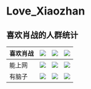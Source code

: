 # Love_Xiaozhan

## <font face = "思源宋体">喜欢肖战的人群统计</font>

| 喜欢肖战 | ![](https://upload.wikimedia.org/wikipedia/commons/thumb/f/fb/Yes_check.svg/30px-Yes_check.svg.png) | ![](https://upload.wikimedia.org/wikipedia/commons/thumb/f/fb/Yes_check.svg/30px-Yes_check.svg.png) | ![](https://upload.wikimedia.org/wikipedia/commons/thumb/a/a2/X_mark.svg/30px-X_mark.svg.png) |
| -------- | ------------------------------------------------------------ | ------------------------------------------------------------ | ------------------------------------------------------------ |
| 能上网   | ![](https://upload.wikimedia.org/wikipedia/commons/thumb/a/a2/X_mark.svg/30px-X_mark.svg.png) | ![](https://upload.wikimedia.org/wikipedia/commons/thumb/f/fb/Yes_check.svg/30px-Yes_check.svg.png) | ![](https://upload.wikimedia.org/wikipedia/commons/thumb/f/fb/Yes_check.svg/30px-Yes_check.svg.png) |
| 有脑子   | ![](https://upload.wikimedia.org/wikipedia/commons/thumb/f/fb/Yes_check.svg/30px-Yes_check.svg.png) | ![](https://upload.wikimedia.org/wikipedia/commons/thumb/a/a2/X_mark.svg/30px-X_mark.svg.png) | ![](https://upload.wikimedia.org/wikipedia/commons/thumb/f/fb/Yes_check.svg/30px-Yes_check.svg.png) |




